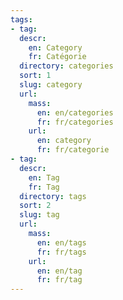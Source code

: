```yaml
---
tags:
- tag:
  descr:
    en: Category
    fr: Catégorie
  directory: categories
  sort: 1
  slug: category
  url:
    mass:
      en: en/categories
      fr: fr/categories
    url:
      en: category
      fr: fr/categorie
- tag:
  descr:
    en: Tag
    fr: Tag
  directory: tags
  sort: 2
  slug: tag
  url:
    mass:
      en: en/tags
      fr: fr/tags
    url:
      en: en/tag
      fr: fr/tag
---
```

